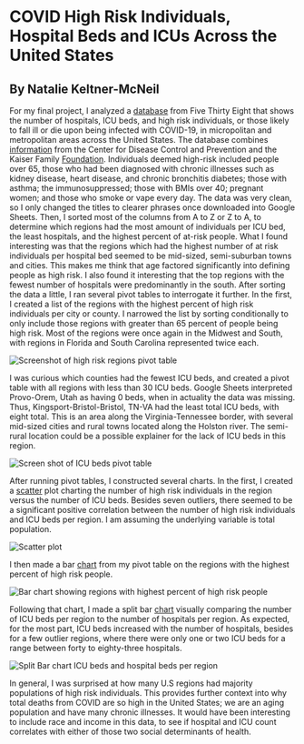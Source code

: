 # COVID High Risk Individuals, Hospital Beds and ICUs Across the United States
## By Natalie Keltner-McNeil

For my final project, I analyzed a [database](https://github.com/fivethirtyeight/data/tree/master/covid-geography) from Five Thirty Eight that shows the number of hospitals, ICU beds, and high risk individuals, or those likely to fall ill or die upon being infected with COVID-19, in micropolitan and metropolitan areas across the United States. The database combines [information](https://www.cdc.gov/brfss/smart/smart_2017.html) from the Center for Disease Control and Prevention and the Kaiser Family [Foundation](https://khn.org/news/as-coronavirus-spreads-widely-millions-of-older-americans-live-in-counties-with-no-icu-beds/#lookup). Individuals deemed high-risk included people over 65, those who had been diagnosed with chronic illnesses such as kidney disease, heart disease, and chronic bronchitis diabetes; those with asthma; the immunosuppressed; those with BMIs over 40; pregnant women; and those who smoke or vape every day.
The data was very clean, so I only changed the titles to clearer phrases once downloaded into Google Sheets. Then, I sorted most of the columns from A to Z or Z to A, to determine which regions had the most amount of individuals per ICU bed, the least hospitals, and the highest percent of at-risk people.
What I found interesting was that the regions which had the highest number of at risk individuals per hospital bed seemed to be mid-sized, semi-suburban towns and cities. This makes me think that age factored significantly into defining people as high risk.
I also found it interesting that the top regions with the fewest number of hospitals were predominantly in the south.
After sorting the data a little, I ran several pivot tables to interrogate it further. In the first, I created a list of the regions with the highest percent of high risk individuals per city or county. I narrowed the list by sorting conditionally to only include those regions with greater than 65 percent of people being high risk. Most of the regions were once again in the Midwest and South, with regions in Florida and South Carolina represented twice each.

![Screenshot of high risk regions pivot table](https://media.journalism.berkeley.edu/upload/2020/08/1597206102577feda.png)

I was curious which counties had the fewest ICU beds, and created a pivot table with all regions with less than 30 ICU beds. Google Sheets interpreted Provo-Orem, Utah as having 0 beds, when in actuality the data was missing. Thus, Kingsport-Bristol-Bristol, TN-VA had the least total ICU beds, with eight total. This is an area along the Virginia-Tennessee border, with several mid-sized cities and rural towns located along the Holston river. The semi-rural location could be a possible explainer for the lack of ICU beds in this region.

![Screen shot of ICU beds pivot table](https://media.journalism.berkeley.edu/upload/2020/08/1597206229ccb852e.png)

After running pivot tables, I constructed several charts. In the first, I created a [scatter](https://datawrapper.dwcdn.net/6awBQ/1/) plot charting the number of high risk individuals in the region versus the number of ICU beds. Besides seven outliers, there seemed to be a significant positive correlation between the number of high risk individuals and ICU beds per region. I am assuming the underlying variable is total population.

![Scatter plot](https://media.journalism.berkeley.edu/upload/2020/08/1597207086001f7db.png)

I then made a bar [chart](https://datawrapper.dwcdn.net/CHEkB/1/) from my pivot table on the regions with the highest percent of high risk people. 

![Bar chart showing regions with highest percent of high risk people](https://media.journalism.berkeley.edu/upload/2020/08/15972071953a65ac5.png)

Following that chart, I made a split bar [chart](https://datawrapper.dwcdn.net/AjNe1/1/) visually comparing the number of ICU beds per region to the number of hospitals per region. As expected, for the most part, ICU beds increased with the number of hospitals, besides for a few outlier regions, where there were only one or two ICU beds for a range between forty to eighty-three hospitals.

![Split Bar chart ICU beds and hospital beds per region](https://media.journalism.berkeley.edu/upload/2020/08/15972072854b48cc0.png)

In general, I was surprised at how many U.S regions had majority populations of high risk individuals. This provides further context into why total deaths from COVID are so high in the United States; we are an aging population and have many chronic illnesses. It would have been interesting to include race and income in this data, to see if hospital and ICU count correlates with either of those two social determinants of health.


